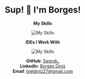 <div align="center">
<h1>Sup! 👋 I'm Borges!</h1>

**My Skills**

![My Skills](https://skillicons.dev/icons?i=python,django,js,html,css,bootstrap,git&theme=dark)

**IDEs I Work With**

![My Skills](https://skillicons.dev/icons?i=pycharm,vscode&theme=dark)

**GitHub**: [Sagrob_](https://github.com/Sagrob) <br>
**LinkedIn**: [Borges Diniz](https://www.linkedin.com/in/borgesdiniz/) <br>
**Email**: bieldiniz27@gmail.com
</div>
